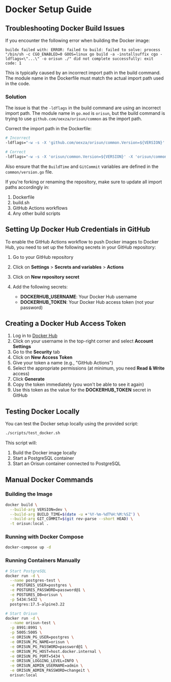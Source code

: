 # Docker Setup Guide

## Troubleshooting Docker Build Issues

If you encounter the following error when building the Docker image:

```
buildx failed with: ERROR: failed to build: failed to solve: process "/bin/sh -c CGO_ENABLED=0 GOOS=linux go build -a -installsuffix cgo -ldflags=\"...\" -o orisun ./" did not complete successfully: exit code: 1
```

This is typically caused by an incorrect import path in the build command. The module name in the Dockerfile must match the actual import path used in the code.

### Solution

The issue is that the `-ldflags` in the build command are using an incorrect import path. The module name in `go.mod` is `orisun`, but the build command is trying to use `github.com/oexza/orisun/common` as the import path.

Correct the import path in the Dockerfile:

```dockerfile
# Incorrect
-ldflags="-w -s -X 'github.com/oexza/orisun/common.Version=${VERSION}' -X 'github.com/oexza/orisun/common.BuildTime=${BUILD_TIME}' -X 'github.com/oexza/orisun/common.GitCommit=${GIT_COMMIT}'" \

# Correct
-ldflags="-w -s -X 'orisun/common.Version=${VERSION}' -X 'orisun/common.BuildTime=${BUILD_TIME}' -X 'orisun/common.GitCommit=${GIT_COMMIT}'" \
```

Also ensure that the `BuildTime` and `GitCommit` variables are defined in the `common/version.go` file.

If you're forking or renaming the repository, make sure to update all import paths accordingly in:
1. Dockerfile
2. build.sh
3. GitHub Actions workflows
4. Any other build scripts

## Setting Up Docker Hub Credentials in GitHub

To enable the GitHub Actions workflow to push Docker images to Docker Hub, you need to set up the following secrets in your GitHub repository:

1. Go to your GitHub repository
2. Click on **Settings** > **Secrets and variables** > **Actions**
3. Click on **New repository secret**
4. Add the following secrets:

   - **DOCKERHUB_USERNAME**: Your Docker Hub username
   - **DOCKERHUB_TOKEN**: Your Docker Hub access token (not your password)

## Creating a Docker Hub Access Token

1. Log in to [Docker Hub](https://hub.docker.com/)
2. Click on your username in the top-right corner and select **Account Settings**
3. Go to the **Security** tab
4. Click on **New Access Token**
5. Give your token a name (e.g., "GitHub Actions")
6. Select the appropriate permissions (at minimum, you need **Read & Write** access)
7. Click **Generate**
8. Copy the token immediately (you won't be able to see it again)
9. Use this token as the value for the **DOCKERHUB_TOKEN** secret in GitHub

## Testing Docker Locally

You can test the Docker setup locally using the provided script:

```bash
./scripts/test_docker.sh
```

This script will:
1. Build the Docker image locally
2. Start a PostgreSQL container
3. Start an Orisun container connected to PostgreSQL

## Manual Docker Commands

### Building the Image

```bash
docker build \
  --build-arg VERSION=dev \
  --build-arg BUILD_TIME=$(date -u +'%Y-%m-%dT%H:%M:%SZ') \
  --build-arg GIT_COMMIT=$(git rev-parse --short HEAD) \
  -t orisun:local .
```

### Running with Docker Compose

```bash
docker-compose up -d
```

### Running Containers Manually

```bash
# Start PostgreSQL
docker run -d \
  --name postgres-test \
  -e POSTGRES_USER=postgres \
  -e POSTGRES_PASSWORD=password@1 \
  -e POSTGRES_DB=orisun \
  -p 5434:5432 \
  postgres:17.5-alpine3.22

# Start Orisun
docker run -d \
  --name orisun-test \
  -p 8991:8991 \
  -p 5005:5005 \
  -e ORISUN_PG_USER=postgres \
  -e ORISUN_PG_NAME=orisun \
  -e ORISUN_PG_PASSWORD=password@1 \
  -e ORISUN_PG_HOST=host.docker.internal \
  -e ORISUN_PG_PORT=5434 \
  -e ORISUN_LOGGING_LEVEL=INFO \
  -e ORISUN_ADMIN_USERNAME=admin \
  -e ORISUN_ADMIN_PASSWORD=changeit \
  orisun:local
```